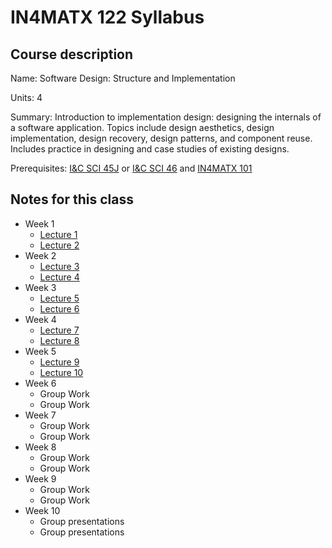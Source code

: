 # IN4MATX 122 Syllabus

## Course description

Name: Software Design: Structure and Implementation

Units: 4

Summary: Introduction to implementation design: designing the internals of a software application. Topics include design aesthetics, design implementation, design recovery, design patterns, and component reuse. Includes practice in designing and case studies of existing designs.

Prerequisites: [I&C SCI 45J](../../winter-2021/ics-45j/syllabus.md) or [I&C SCI 46](../../winter-2021/ics-46/syllabus.md) and [IN4MATX 101](../../winter-2022/in4matx-101/syllabus.md)

## Notes for this class

- Week 1
    - [Lecture 1](./week1/lecture-1.md)
    - [Lecture 2](./week1/lecture-2.md)
- Week 2
    - [Lecture 3](./week2/lecture-3.md)
    - [Lecture 4](./week2/lecture-4.md)
- Week 3
    - [Lecture 5](./week3/lecture-5.md)
    - [Lecture 6](./week3/lecture-6.md)
- Week 4
    - [Lecture 7](./week4/lecture-7.md)
    - [Lecture 8](./week4/lecture-8.md)
- Week 5
    - [Lecture 9](./week5/lecture-9.md)
    - [Lecture 10](./week5/lecture-10.md)
- Week 6
    - Group Work
    - Group Work
- Week 7
    - Group Work
    - Group Work
- Week 8
    - Group Work 
    - Group Work
- Week 9
    - Group Work
    - Group Work
- Week 10
    - Group presentations
    - Group presentations
